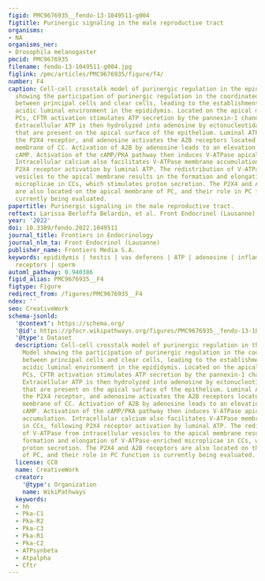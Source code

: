 ```yaml
---
figid: PMC9676935__fendo-13-1049511-g004
figtitle: Purinergic signaling in the male reproductive tract
organisms:
- NA
organisms_ner:
- Drosophila melanogaster
pmcid: PMC9676935
filename: fendo-13-1049511-g004.jpg
figlink: /pmc/articles/PMC9676935/figure/f4/
number: F4
caption: Cell-cell crosstalk model of purinergic regulation in the epididymis. Model
  showing the participation of purinergic regulation in the coordinated interaction
  between principal cells and clear cells, leading to the establishment of an optimal
  acidic luminal environment in the epididymis. Located on the apical membrane of
  PCs, CFTR activation stimulates ATP secretion by the pannexin-1 channel (PANX-1).
  Extracellular ATP is then hydrolyzed into adenosine by ectonucleotidases (EctoN)
  that are present on the apical surface of the epithelium. Luminal ATP activates
  the P2X4 receptor, and adenosine activates the A2B receptors located on the apical
  membrane of CC. Activation of A2B by adenosine leads to an elevation in intracellular
  cAMP. Activation of the cAMP/PKA pathway then induces V-ATPase apical membrane accumulation.
  Intracellular calcium also facilitates V-ATPase membrane accumulation in CCs, following
  P2X4 receptor activation by luminal ATP. The redistribution of V-ATPase from intracellular
  vesicles to the apical membrane results in the formation and elongation of V-ATPase-enriched
  microplicae in CCs, which stimulates proton secretion. The P2X4 and A2B receptors
  are also located on the apical membrane of PC, and their role in PC function is
  currently being evaluated.
papertitle: Purinergic signaling in the male reproductive tract.
reftext: Larissa Berloffa Belardin, et al. Front Endocrinol (Lausanne). 2022;13:1049511.
year: '2022'
doi: 10.3389/fendo.2022.1049511
journal_title: Frontiers in Endocrinology
journal_nlm_ta: Front Endocrinol (Lausanne)
publisher_name: Frontiers Media S.A.
keywords: epididymis | testis | vas deferens | ATP | adenosine | inflammation | purinergic
  receptors | sperm
automl_pathway: 0.940386
figid_alias: PMC9676935__F4
figtype: Figure
redirect_from: /figures/PMC9676935__F4
ndex: ''
seo: CreativeWork
schema-jsonld:
  '@context': https://schema.org/
  '@id': https://pfocr.wikipathways.org/figures/PMC9676935__fendo-13-1049511-g004.html
  '@type': Dataset
  description: Cell-cell crosstalk model of purinergic regulation in the epididymis.
    Model showing the participation of purinergic regulation in the coordinated interaction
    between principal cells and clear cells, leading to the establishment of an optimal
    acidic luminal environment in the epididymis. Located on the apical membrane of
    PCs, CFTR activation stimulates ATP secretion by the pannexin-1 channel (PANX-1).
    Extracellular ATP is then hydrolyzed into adenosine by ectonucleotidases (EctoN)
    that are present on the apical surface of the epithelium. Luminal ATP activates
    the P2X4 receptor, and adenosine activates the A2B receptors located on the apical
    membrane of CC. Activation of A2B by adenosine leads to an elevation in intracellular
    cAMP. Activation of the cAMP/PKA pathway then induces V-ATPase apical membrane
    accumulation. Intracellular calcium also facilitates V-ATPase membrane accumulation
    in CCs, following P2X4 receptor activation by luminal ATP. The redistribution
    of V-ATPase from intracellular vesicles to the apical membrane results in the
    formation and elongation of V-ATPase-enriched microplicae in CCs, which stimulates
    proton secretion. The P2X4 and A2B receptors are also located on the apical membrane
    of PC, and their role in PC function is currently being evaluated.
  license: CC0
  name: CreativeWork
  creator:
    '@type': Organization
    name: WikiPathways
  keywords:
  - hh
  - Pka-C1
  - Pka-R2
  - Pka-C3
  - Pka-R1
  - Pka-C2
  - ATPsynbeta
  - Atpalpha
  - Cftr
---
```

